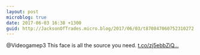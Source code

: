 ```yaml
---
layout: post
microblog: true
date: 2017-06-03 16:38 +1300
guid: http://JacksonOfTrades.micro.blog/2017/06/03/t870847060752310272.html
---
```

@Videogamep3 This face is all the source you need. [t.co/zj5ebbZiQ...](https://t.co/zj5ebbZiQA)
